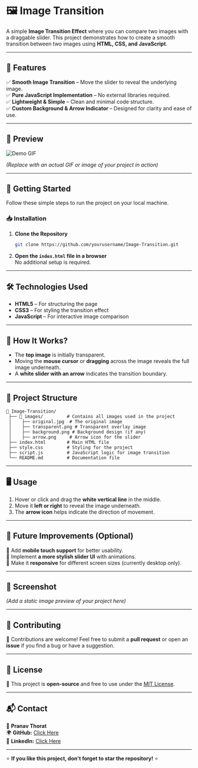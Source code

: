 # 🖼️ Image Transition

A simple **Image Transition Effect** where you can compare two images with a draggable slider. This project demonstrates how to create a smooth transition between two images using **HTML, CSS, and JavaScript**.

---

## 📌 Features

✅ **Smooth Image Transition** – Move the slider to reveal the underlying image.  
✅ **Pure JavaScript Implementation** – No external libraries required.  
✅ **Lightweight & Simple** – Clean and minimal code structure.  
✅ **Custom Background & Arrow Indicator** – Designed for clarity and ease of use.  

---

## 🎥 Preview

![Demo GIF](images/demo.gif)  

*(Replace with an actual GIF or image of your project in action)*

---

## 🚀 Getting Started

Follow these simple steps to run the project on your local machine.

### 📥 Installation

1. **Clone the Repository**  
   ```sh
   git clone https://github.com/yourusername/Image-Transition.git
   ```
2. **Open the `index.html` file in a browser**  
   No additional setup is required.

---

## 🛠️ Technologies Used

- **HTML5** – For structuring the page  
- **CSS3** – For styling the transition effect  
- **JavaScript** – For interactive image comparison  

---

## 📌 How It Works?

- The **top image** is initially transparent.
- Moving the **mouse cursor** or **dragging** across the image reveals the full image underneath.
- A **white slider with an arrow** indicates the transition boundary.

---

## 📂 Project Structure

```
📁 Image-Transition/
 ├── 📂 images/         # Contains all images used in the project
 │    ├── original.jpg  # The original image
 │    ├── transparent.png # Transparent overlay image
 │    ├── background.png # Background design (if any)
 │    ├── arrow.png     # Arrow icon for the slider
 ├── index.html        # Main HTML file
 ├── style.css         # Styling for the project
 ├── script.js         # JavaScript logic for image transition
 └── README.md         # Documentation file
```

---

## 🖥️ Usage

1. Hover or click and drag the **white vertical line** in the middle.  
2. Move it **left or right** to reveal the image underneath.  
3. The **arrow icon** helps indicate the direction of movement.

---

## 🎯 Future Improvements (Optional)

🔹 Add **mobile touch support** for better usability.  
🔹 Implement **a more stylish slider UI** with animations.  
🔹 Make it **responsive** for different screen sizes (currently desktop only).  

---

## 🎨 Screenshot

*(Add a static image preview of your project here)*

---

## 🤝 Contributing

🙌 Contributions are welcome! Feel free to submit a **pull request** or open an **issue** if you find a bug or have a suggestion.

---

## 📜 License

🔖 This project is **open-source** and free to use under the [MIT License](LICENSE).

---

## 📬 Contact

💬 **Pranav Thorat**  
🌍 **GitHub:** [Click Here](https://github.com/PranavThorat1432)  
💼 **LinkedIn:** [Click Here](https://linkedin.com/in/curiouspranavthorat/)  


---

⭐ **If you like this project, don't forget to star the repository!** ⭐
